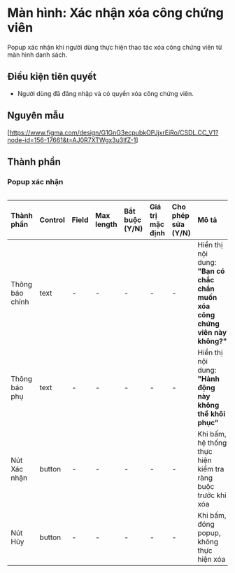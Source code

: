 # Màn hình: Xác nhận xóa công chứng viên
Popup xác nhận khi người dùng thực hiện thao tác xóa công chứng viên từ màn hình danh sách.

## Điều kiện tiên quyết
- Người dùng đã đăng nhập và có quyền xóa công chứng viên.

## Nguyên mẫu
[https://www.figma.com/design/G1GnG3ecpubkOPJjxrEiRo/CSDL.CC_V1?node-id=156-17661&t=AJ0R7XTWgx3u3lfZ-1]

## Thành phần

### Popup xác nhận

<div style="overflow-x:auto">

| Thành phần      | Control | Field | Max length | Bắt buộc (Y/N) | Giá trị mặc định | Cho phép sửa (Y/N) | Mô tả                                                                         |
|:----------------|:--------|:------|:-----------|:---------------|:-----------------|:-------------------|:------------------------------------------------------------------------------|
| Thông báo chính | text    | -     | -          | -              | -                | -                  | Hiển thị nội dung: **"Bạn có chắc chắn muốn xóa công chứng viên này không?"** |
| Thông báo phụ   | text    | -     | -          | -              | -                | -                  | Hiển thị nội dung: **"Hành động này không thể khôi phục"**                    |
| Nút Xác nhận    | button  | -     | -          | -              | -                | -                  | Khi bấm, hệ thống thực hiện kiểm tra ràng buộc trước khi xóa                  |
| Nút Hủy         | button  | -     | -          | -              | -                | -                  | Khi bấm, đóng popup, không thực hiện xóa                                      |

</div>
